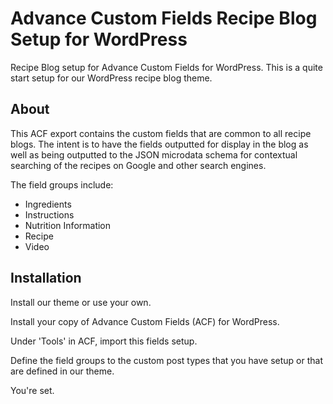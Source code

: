 # Advance Custom Fields Recipe Blog Setup for WordPress
Recipe Blog setup for Advance Custom Fields for WordPress. This is a quite start setup for our WordPress recipe blog theme.

## About

This ACF export contains the custom fields that are common to all recipe blogs. The intent is to have the fields outputted for display in the blog as well as being outputted to the JSON microdata schema for contextual searching of the recipes on Google and other search engines.

The field groups include:

* Ingredients
* Instructions
* Nutrition Information
* Recipe
* Video

## Installation
Install our theme or use your own.

Install your copy of Advance Custom Fields (ACF) for WordPress. 

Under 'Tools' in ACF, import this fields setup.

Define the field groups to the custom post types that you have setup or that are defined in our theme.

You're set.
